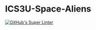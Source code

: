 # ICS3U-Space-Aliens
[![GitHub's Super Linter](https://github.com/ICS3UPROGRAMMINGALEXDM/ICS3U-Space-Aliens/workflows/GitHub's%20Super%20Linter/badge.svg)](https://github.com/ICS3UPROGRAMMINGALEXDM/ICS3U-Space-Aliens/actions)
